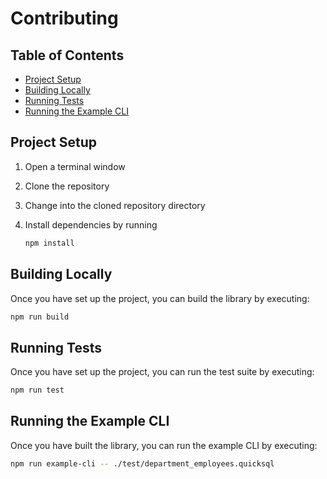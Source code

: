 # Contributing <!-- omit in toc -->

## Table of Contents <!-- omit in toc -->

- [Project Setup](#project-setup)
- [Building Locally](#building-locally)
- [Running Tests](#running-tests)
- [Running the Example CLI](#running-the-example-cli)

## Project Setup

1. Open a terminal window
2. Clone the repository
3. Change into the cloned repository directory
4. Install dependencies by running

    ```bash
    npm install
    ```

## Building Locally

Once you have set up the project, you can build the library by executing:

```bash
npm run build
```

## Running Tests

Once you have set up the project, you can run the test suite by executing:

```bash
npm run test
```

## Running the Example CLI

Once you have built the library, you can run the example CLI by executing:

```bash
npm run example-cli -- ./test/department_employees.quicksql
```
